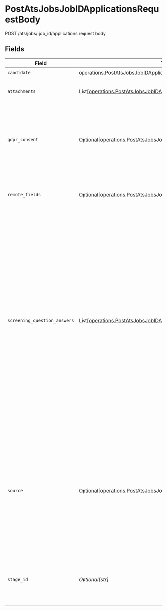 # PostAtsJobsJobIDApplicationsRequestBody

POST /ats/jobs/:job_id/applications request body


## Fields

| Field                                                                                                                                                                                                                                                                                                                                     | Type                                                                                                                                                                                                                                                                                                                                      | Required                                                                                                                                                                                                                                                                                                                                  | Description                                                                                                                                                                                                                                                                                                                               | Example                                                                                                                                                                                                                                                                                                                                   |
| ----------------------------------------------------------------------------------------------------------------------------------------------------------------------------------------------------------------------------------------------------------------------------------------------------------------------------------------- | ----------------------------------------------------------------------------------------------------------------------------------------------------------------------------------------------------------------------------------------------------------------------------------------------------------------------------------------- | ----------------------------------------------------------------------------------------------------------------------------------------------------------------------------------------------------------------------------------------------------------------------------------------------------------------------------------------- | ----------------------------------------------------------------------------------------------------------------------------------------------------------------------------------------------------------------------------------------------------------------------------------------------------------------------------------------- | ----------------------------------------------------------------------------------------------------------------------------------------------------------------------------------------------------------------------------------------------------------------------------------------------------------------------------------------- |
| `candidate`                                                                                                                                                                                                                                                                                                                               | [operations.PostAtsJobsJobIDApplicationsCandidate](../../models/operations/postatsjobsjobidapplicationscandidate.md)                                                                                                                                                                                                                      | :heavy_check_mark:                                                                                                                                                                                                                                                                                                                        | N/A                                                                                                                                                                                                                                                                                                                                       |                                                                                                                                                                                                                                                                                                                                           |
| `attachments`                                                                                                                                                                                                                                                                                                                             | List[[operations.PostAtsJobsJobIDApplicationsAttachments](../../models/operations/postatsjobsjobidapplicationsattachments.md)]                                                                                                                                                                                                            | :heavy_minus_sign:                                                                                                                                                                                                                                                                                                                        | Array of the attachments you would like upload.                                                                                                                                                                                                                                                                                           |                                                                                                                                                                                                                                                                                                                                           |
| `gdpr_consent`                                                                                                                                                                                                                                                                                                                            | [Optional[operations.PostAtsJobsJobIDApplicationsGdprConsent]](../../models/operations/postatsjobsjobidapplicationsgdprconsent.md)                                                                                                                                                                                                        | :heavy_minus_sign:                                                                                                                                                                                                                                                                                                                        | Optional GDPR consent information required in some jurisdictions (like the Czech Republic or Slovakia).                                                                                                                                                                                                                                   |                                                                                                                                                                                                                                                                                                                                           |
| `remote_fields`                                                                                                                                                                                                                                                                                                                           | [Optional[operations.PostAtsJobsJobIDApplicationsRemoteFields]](../../models/operations/postatsjobsjobidapplicationsremotefields.md)                                                                                                                                                                                                      | :heavy_minus_sign:                                                                                                                                                                                                                                                                                                                        | Additional fields that we will pass through to specific ATS systems.                                                                                                                                                                                                                                                                      |                                                                                                                                                                                                                                                                                                                                           |
| `screening_question_answers`                                                                                                                                                                                                                                                                                                              | List[[operations.PostAtsJobsJobIDApplicationsScreeningQuestionAnswers](../../models/operations/postatsjobsjobidapplicationsscreeningquestionanswers.md)]                                                                                                                                                                                  | :heavy_minus_sign:                                                                                                                                                                                                                                                                                                                        | Array of answers to screening questions. Currently, not all question types are supported and unsupported ones will not be submitted.<br/><br/>The available questions a job can be retrieved from the get jobs endpoint. The answers will be validated based on the format of the the questions. Make sure to follow this schema to avoid errors. | [{"answer":"Yes","question_id":"D8yPrjXXvA2XeBksTmrVvKSn"}]                                                                                                                                                                                                                                                                               |
| `source`                                                                                                                                                                                                                                                                                                                                  | [Optional[operations.PostAtsJobsJobIDApplicationsSource]](../../models/operations/postatsjobsjobidapplicationssource.md)                                                                                                                                                                                                                  | :heavy_minus_sign:                                                                                                                                                                                                                                                                                                                        | Optional source information that will be attached to the candidate. If you're a job board or recruiting service, you can use this to make sure your customers can see which candidates came from you.                                                                                                                                     |                                                                                                                                                                                                                                                                                                                                           |
| `stage_id`                                                                                                                                                                                                                                                                                                                                | *Optional[str]*                                                                                                                                                                                                                                                                                                                           | :heavy_minus_sign:                                                                                                                                                                                                                                                                                                                        | Stage this candidate should be in. If left out, the default stage for this job will be used.                                                                                                                                                                                                                                              |                                                                                                                                                                                                                                                                                                                                           |